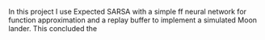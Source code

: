 In this project I use Expected SARSA with a simple ff neural network for function approximation and a replay buffer to implement a simulated Moon lander. This concluded the 
